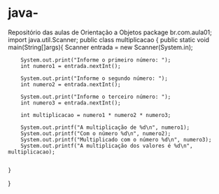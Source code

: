 # java-
Repositório das aulas de Orientação a Objetos
package br.com.aula01;
import java.util.Scanner;
public class multiplicacao {
    public static void main(String[]args){
        Scanner entrada = new Scanner(System.in);

        System.out.print("Informe o primeiro número: ");
        int numero1 = entrada.nextInt();

        System.out.print("Informe o segundo número: ");
        int numero2 = entrada.nextInt();

        System.out.print("Informe o terceiro número: ");
        int numero3 = entrada.nextInt();

        int multiplicacao = numero1 * numero2 * numero3;

        System.out.printf("A multiplicação de %d\n", numero1);
        System.out.printf("Com o número %d\n", numero2);
        System.out.printf("Multiplicado com o número %d\n", numero3);
        System.out.printf("A multiplicação dos valores é %d\n", multiplicacao);


    }

}

